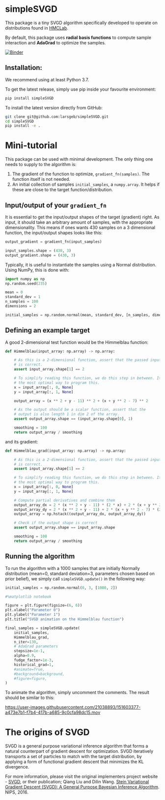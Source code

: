 # simpleSVGD

This package is a tiny SVGD algorithm specifically developed to operate on
distributions found in [HMCLab](https://github.com/larsgeb/HMCLab). 

By default, this package uses **radial basis functions** to compute sample
interaction and **AdaGrad** to optimize the samples.

[![Binder](https://mybinder.org/badge_logo.svg)](https://mybinder.org/v2/gh/larsgeb/simpleSVGD/HEAD?labpath=%2Fnotebooks%2FTutorial%20on%20using%20simpleSVGD.ipynb)

## Installation:

We recommend using at least Python 3.7.

To get the latest release, simply use pip inside your favourite environment:
```sh
pip install simpleSVGD
```

To install the latest version directly from GitHub:

```sh
git clone git@github.com:larsgeb/simpleSVGD.git
cd simpleSVGD
pip install -e .
```
# Mini-tutorial

This package can be used with minimal development. The only thing one needs to 
supply to the algorithm is:

1. The gradient of the function to optimize, `gradient_fn(samples)`. The function itself is not needed.
2. An initial collection of samples `initial_samples`, a `numpy.array`. It helps if these are close to the target
function/distribution. 

## Input/output of your `gradient_fn`

It is essential to get the input/output shapes of the target (gradient) right. As input, it should take an arbitrary amount of samples, with the appropriate dimensionality. This means if ones wants 430 samples on a 3 dimensional function, the input/output shapes looks like this:
```python
output_gradient = gradient_fn(input_samples)

input_samples.shape = (430, 3)
output_gradient.shape = (430, 3)
```

Typically, it is useful to instantiate the samples using a Normal distribution. Using NumPy, this is done with:
```python
import numpy as np
np.random.seed(235)

mean = 0
standard_dev = 1
n_samples = 100
dimensions = 2

initial_samples = np.random.normal(mean, standard_dev, [n_samples, dimensions])
```

## Defining an example target

A good 2-dimensional test function would be the Himmelblau function:
```python
def Himmelblau(input_array: np.array) -> np.array:

    # As this is a 2-dimensional function, assert that the passed input_array
    # is correct.
    assert input_array.shape[1] == 2

    # To simplify reading this function, we do this step in between. It is not
    # the most optimal way to program this.
    x = input_array[:, 0, None]
    y = input_array[:, 1, None]

    output_array = (x ** 2 + y - 11) ** 2 + (x + y ** 2 - 7) ** 2

    # As the output should be a scalar function, assert that the
    # output is also length 1 in dim 2 of the array.
    assert output_array.shape == (input_array.shape[0], 1)

    smoothing = 100
    return output_array / smoothing
```
and its gradient:
```python
def Himmelblau_grad(input_array: np.array) -> np.array:

    # As this is a 2-dimensional function, assert that the passed input_array
    # is correct.
    assert input_array.shape[1] == 2

    # To simplify reading this function, we do this step in between. It is not
    # the most optimal way to program this.
    x = input_array[:, 0, None]
    y = input_array[:, 1, None]

    # Compute partial derivatives and combine them
    output_array_dx = 2 * (x ** 2 + y - 11) * (2 * x) + 2 * (x + y ** 2 - 7)
    output_array_dy = 2 * (x ** 2 + y - 11) + 2 * (x + y ** 2 - 7) * (2 * y)
    output_array = np.hstack((output_array_dx, output_array_dy))

    # Check if the output shape is correct
    assert output_array.shape == input_array.shape

    smoothing = 100
    return output_array / smoothing
```

## Running the algorithm

To run the algorithm with a 1000 samples that are initially Normally 
distribution (mean=0, standard deviation=3, parameters chosen based on prior
belief), we simply call `simpleSVGD.update()` in the following way:

```python
initial_samples = np.random.normal(0, 3, [1000, 2])

#%matplotlib notebook

figure = plt.figure(figsize=(6, 6))
plt.xlabel("Parameter 0")
plt.ylabel("Parameter 1")
plt.title("SVGD animation on the Himmelblau function")

final_samples = simpleSVGD.update(
    initial_samples,
    Himmelblau_grad,
    n_iter=130,
    # AdaGrad parameters
    stepsize=1e-1,
    alpha=0.9,
    fudge_factor=1e-3,
    historical_grad=1,
    #animate=True,
    #background=background,
    #figure=figure,
)
```

To animate the algorithm, simply uncomment the comments. The result should be
similar to this:


https://user-images.githubusercontent.com/21038893/151603377-a473e7b1-f7b4-417b-a685-9c0cfa98dc15.mov



# The origins of SVGD
SVGD is a general purpose variational inference algorithm that forms a natural
counterpart of gradient descent for optimization. SVGD iteratively transports a
set of particles to match with the target distribution, by applying a form of
functional gradient descent that minimizes the KL divergence.

For more information, please visit the original implementers project website -
[SVGD](http://www.cs.utexas.edu/~qlearning/project.html?p=vgd), or their
publication; Qiang Liu and Dilin Wang. [Stein Variational Gradient Descent (SVGD): A General Purpose Bayesian Inference Algorithm](http://arxiv.org/abs/1608.04471). NIPS, 2016.
